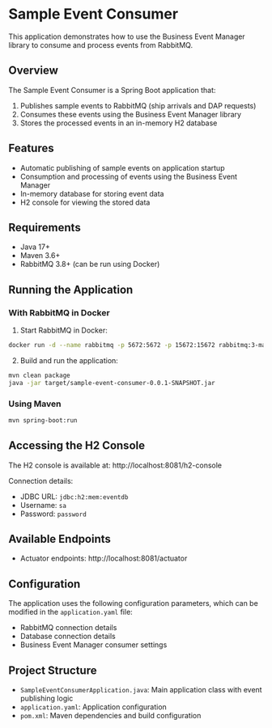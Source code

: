 # Sample Event Consumer

This application demonstrates how to use the Business Event Manager library to consume and process events from RabbitMQ.

## Overview

The Sample Event Consumer is a Spring Boot application that:

1. Publishes sample events to RabbitMQ (ship arrivals and DAP requests)
2. Consumes these events using the Business Event Manager library
3. Stores the processed events in an in-memory H2 database

## Features

- Automatic publishing of sample events on application startup
- Consumption and processing of events using the Business Event Manager
- In-memory database for storing event data
- H2 console for viewing the stored data

## Requirements

- Java 17+
- Maven 3.6+
- RabbitMQ 3.8+ (can be run using Docker)

## Running the Application

### With RabbitMQ in Docker

1. Start RabbitMQ in Docker:

```bash
docker run -d --name rabbitmq -p 5672:5672 -p 15672:15672 rabbitmq:3-management
```

2. Build and run the application:

```bash
mvn clean package
java -jar target/sample-event-consumer-0.0.1-SNAPSHOT.jar
```

### Using Maven

```bash
mvn spring-boot:run
```

## Accessing the H2 Console

The H2 console is available at: http://localhost:8081/h2-console

Connection details:
- JDBC URL: `jdbc:h2:mem:eventdb`
- Username: `sa`
- Password: `password`

## Available Endpoints

- Actuator endpoints: http://localhost:8081/actuator

## Configuration

The application uses the following configuration parameters, which can be modified in the `application.yaml` file:

- RabbitMQ connection details
- Database connection details
- Business Event Manager consumer settings

## Project Structure

- `SampleEventConsumerApplication.java`: Main application class with event publishing logic
- `application.yaml`: Application configuration
- `pom.xml`: Maven dependencies and build configuration 